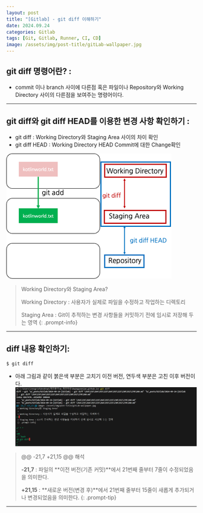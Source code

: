 ```yaml
---
layout: post
title: "[Gitlab] - git diff 이해하기"
date: 2024.09.24
categories: Gitlab
tags: [Git, Gitlab, Runner, CI, CD]
image: /assets/img/post-title/gitLab-wallpaper.jpg
---
```


## git diff 명령어란? :
- commit 이나 branch 사이에 다른점 혹은 파일이나 Repository와 Working Directory 사이의 다른점을 보여주는 명령어이다.

* * *

## git diff와 git diff HEAD를 이용한 변경 사항 확인하기 :
- git diff : Working Directory와 Staging Area 사이의 차이 확인
- git diff HEAD : Working Directory HEAD Commit에 대한 Change확인

[![gitlab diff 그림](/assets/img/post/Gitlab/git%20diff%20그림.png)](/assets/img/post/Gitlab/git%20diff%20그림.png)

> Working Directory와 Staging Area?
>
> Working Directory : 사용자가 실제로 파일을 수정하고 작업하는 디렉토리
> 
> Staging Area : Git이 추적하는 변경 사항들을 커밋하기 전에 임시로 저장해 두는 영역
{: .prompt-info}

* * *

## diff 내용 확인하기:
```bash
$ git diff 
```

- 아래 그림과 같이 붉은색 부분은 고치기 이전 버전, 연두색 부분은 고친 이후 버전이다.
![git diff 명령어 실행 결과 화면](/assets/img/post/Gitlab/git%20diff%20명령어%20실행%20결과%20화면.png)

> @@ -21,7 +21,15 @@ 해석
>
> **-21,7** : 파일의 **이전 버전(기존 커밋)**에서 21번째 줄부터 7줄이 수정되었음을 의미한다.
>
> **+21,15** : **새로운 버전(변경 후)**에서 21번째 줄부터 15줄이 새롭게 추가되거나 변경되었음을 의미한다.
{: .prompt-tip}

* * *